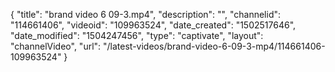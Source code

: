 {
    "title": "brand video 6 09-3.mp4",
    "description": "",
    "channelid": "114661406",
    "videoid": "109963524",
    "date_created": "1502517646",
    "date_modified": "1504247456",
    "type": "captivate",
    "layout": "channelVideo",
    "url": "\/latest-videos\/brand-video-6-09-3-mp4\/114661406-109963524"
}